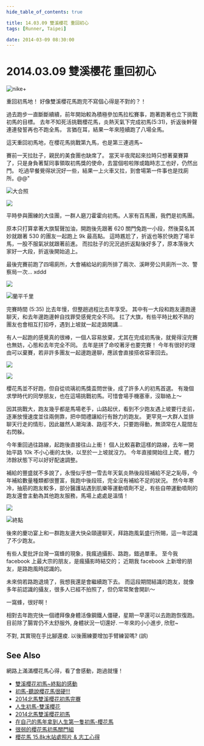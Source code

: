 ```yaml
---
hide_table_of_contents: true

title: 14.03.09 雙溪櫻花 重回初心
tags: [Runner, Taipei]

date: 2014-03-09 08:30:00
---
```


2014.03.09 雙溪櫻花 重回初心
=========================

![nike+](https://lh4.googleusercontent.com/-yCRNne9NZX0/U33LAUaZ8EI/AAAAAAAAIh0/58EMw5A09QA/w1000-h750-no/140309_index.png)

重回初馬地！
好像雙溪櫻花馬跑完不寫個心得是不對的？！

過去跑步一直斷斷續續，前年開始較為積極參加馬拉松賽事，跑著跑著也立下挑戰初馬的目標。
去年不知死活挑戰櫻花馬，炎熱天氣下完成初馬(5:31)，折返後幹聲連連發誓再也不跑全馬，
言猶在耳，結果一年來陸續跑了八場全馬。

這天重回初馬地，在櫻花馬挑戰第九馬，也是第三連週馬~

賽前一天拉肚子，親民的美食團也缺席了。
當天半夜爬起來拉時只想著棄賽算了，只是身負著幫同事領取初馬獎的使命，去當個啦啦隊或臨時志工也好，仍然出門。
吃過早餐覺得狀況好一些，結果一上火車又拉，到會場第一件事也是找廁所。@@"

![大合照](https://lh3.googleusercontent.com/-8Y2KLSmH5U0/U3xBd8sMuTI/AAAAAAAAH7k/njiQB6YBg9k/w1352-h759-no/140309_CherryBlossomsBlvd_011.jpg)

![](https://lh3.googleusercontent.com/-d0cI7s8Bsj8/U3xBbpPgRQI/AAAAAAAAH6w/-2OQSqJSHSY/w1303-h866-no/140309_CherryBlossomsBlvd_005.jpg)

平時參與團練的大佳團，一群人磨刀霍霍向初馬。人家有百馬團，我們是初馬團。

原本只打算拿著大旗幫聲加油，開跑後先跟著 620 關門兔跑一小段，然後莫名其妙就跟著 530 的團友一起跑上 9k 最高點。
這時尷尬了，折返也等於快跑了場半馬，一股不服氣狀就跟著前進。
而拉肚子的況況過折返點後好多了，原本落後大家好一大段，折返後開始追上。

最後完賽前跑了四場廁所，大會補給站的廁所排了兩次、溪畔旁公共廁所一次、警察局一次... xddd

![](https://lh5.googleusercontent.com/-ifX7F9zaDUI/U3xBaDbhcLI/AAAAAAAAH-I/lAMWYdQJDsw/w1155-h866-no/140309_CherryBlossomsBlvd_003.jpg)

![蘭平千里](https://lh3.googleusercontent.com/-GlvkyKfvrXI/U3xBefVoHnI/AAAAAAAAH7w/fAn18YCGyy4/w1155-h866-no/140309_CherryBlossomsBlvd_013.jpg)

完賽時間 (5:35) 比去年慢，但整趟過程比去年享受。
其中有一大段和跑友邊跑邊聊天，和去年邊跑邊幹自找罪受感覺完全不同。
扛了大旗，有些平時比較不熟的團友也會相互打招呼，遇到上坡就一起走路開講...

有人一起跑的感覺真的很棒，一個人容易放棄，尤其在完成初馬後，就覺得沒完賽也無妨，心態和去年完全不同。
去年是拼了命咬著牙也要完賽！
今年有很好的理由可以棄賽，若非許多團友一起邊跑邊聊，應該會直接搭收容車回去。

![](https://lh6.googleusercontent.com/-CJlPWqlGXMY/U3xBk04LXdI/AAAAAAAAH9w/RjqYVD9lL7s/w576-h866-no/140309_CherryBlossomsBlvd_028.jpg)

![](https://lh5.googleusercontent.com/-QShTMCOiNvc/U3xBdex9MtI/AAAAAAAAH7c/AnzjawJSwVo/w577-h866-no/140309_CherryBlossomsBlvd_010.jpg)

櫻花馬並不好跑，但自從琉璃初馬獎盃問世後，成了許多人的初馬首選。
有幾個求學時代的同學朋友，也在這場挑戰初馬。可惜會場手機塞車，沒聯絡上～

因其挑戰大，跑友幾乎都是馬場老手，山路起伏，看到不少跑友遇上坡要行走前，逐漸放慢速度並往兩側靠，把中間禮讓給行有餘力的跑友。
更罕見一大群人並排聊天行走的情形，因此雖然人潮洶湧、路徑不大，只要跑得動，無須常在人龍間左右閃躲。

今年重回過往路線，起跑後直接往山上衝！
個人比較喜歡這樣的路線，去年一開始平路 10k 不小心衝的太快，以至於一上坡就沒力。
今年直接開始往上爬，體力沛餘狀態下可以好好配速調整。

補給的豐盛就不多說了，永慢似乎想一雪去年天氣炎熱後段班補給不足之恥辱，今年補給數量種類都很豐富，我跑中後段班，完全沒有補給不足的狀況。
然今年寒冷，抽筋的跑友較多，部分醫護站遇到肌樂等運動噴劑不足，有些自帶運動噴劑的跑友還會主動為其他跑友服務，馬場上處處是溫情！

![](https://lh6.googleusercontent.com/-oGkUBYQUnVo/U3xBf1TeN8I/AAAAAAAAH9k/YxEfOk72nAw/w577-h866-no/140309_CherryBlossomsBlvd_016.jpg)

![終點](https://lh3.googleusercontent.com/-Ud1TH2oWpUE/U3xBiireHbI/AAAAAAAAH9I/fP6TA2wES_o/w1299-h866-no/140309_CherryBlossomsBlvd_023.jpg)

後來的慶功宴上和一群跑友邊大快朵頤邊聊天，拜路跑風氣盛行所賜，這一年認識了不少跑友。

有些人愛批評台灣一窩蜂的現象，我瘋過攝影、路跑，錯過單車。
至今我 facebook 上最大宗的朋友，是瘋攝影時結交的；
近期我 facebook 上新增的朋友，是路跑風時認識的。

未來倘若路跑退燒了，我想我還是會繼續跑下去。
而這段期間結識的跑友，就像多年前認識的攝友，很多人已經不拍照了，但仍常常聚會開趴～

一窩蜂，很好啊！

<!--{% youtube ncsTy6hIQCk %}-->

相對去年跑完快一個禮拜像身體活像鋼鐵人僵硬，星期一早還可以去跑跑恢復跑。
目前除了腸胃仍不太舒服外, 身體狀況一切還好. 一年來的小小進步, 欣慰~

不對, 其實現在手比腳還痠. 以後團練要增加手臂練習嗎? (誤)

## See Also

網路上滿滿櫻花馬心得，看了會感動，跑過就懂！

-   [雙溪櫻花初馬~終點的感動](http://goo.gl/jx4vqz)
-   [初馬-聽說櫻花馬很硬!!!](http://goo.gl/xl0qP4)
-   [2014北馬雙溪櫻花初馬完賽](http://goo.gl/o7OVl3)
-   [人生初馬-雙溪櫻花](http://goo.gl/tlej8V)
-   [2014北馬雙溪櫻花初馬](http://goo.gl/6HXzu2)
-   [在自己的馬年拿到人生第一隻初馬-櫻花馬](http://goo.gl/GBT6W6)
-   [很弱的櫻花馬初馬關門組](http://goo.gl/uEBS1q)
-   [櫻花馬 15.8k水站處照片 & 志工心得](http://goo.gl/iwdXs9)
